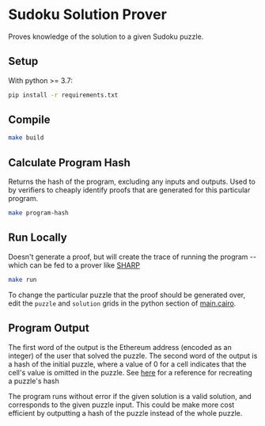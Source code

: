# Sudoku Solution Prover

Proves knowledge of the solution to a given Sudoku puzzle.

## Setup

With python >= 3.7:

```sh
pip install -r requirements.txt
```

## Compile

```sh
make build
```

## Calculate Program Hash

Returns the hash of the program, excluding any inputs and outputs. Used to by verifiers to cheaply identify 
proofs that are generated for this particular program.

```sh
make program-hash
```

## Run Locally

Doesn't generate a proof, but will create the trace of running the program -- which can be fed to a prover like
[SHARP](https://www.cairo-lang.org/docs/sharp.html)

```sh
make run
```

To change the particular puzzle that the proof should be generated over, edit the `puzzle` and `solution` grids
in the python section of [main.cairo](./contracts/main.cairo#L29).

## Program Output

The first word of the output is the Ethereum address (encoded as an integer) of the user that solved the puzzle.
The second word of the output is a hash of the initial puzzle, where a value of 0 for a cell indicates that the cell's value is
omitted in the puzzle. See [here](https://github.com/starkware-libs/cairo-lang/blob/e8823212248a37cd5bf85bfb4885b89030566696/src/starkware/cairo/common/hash_chain.py)
for a reference for recreating a puzzle's hash

The program runs without error if the given solution is a valid solution, and corresponds to the given puzzle input.
This could be make more cost efficient by outputting a hash of the puzzle instead of the whole puzzle.
